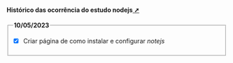 <div class="header" id="myHeader">
  <div class="navbar" w3-include-html="/menu.inc"> </div>
</div>
<div class="title"><script> document.write(document.title);</script></div>  
<main>
<!-- markdownlint-disable-next-line -->
<span id="topo"><span>

#### Histórico das ocorrência do estudo nodejs<a href="historico.html" target="_blank" title="Pressione aqui para expandir este documento em nova aba.">  ➚ </a>

<!-- TODO: em: 10/05/2023 -->
<fieldset> <legend> <b>10/05/2023</b></legend>

- [x] Criar página de como instalar e configurar _notejs_

</fieldset>

</main>